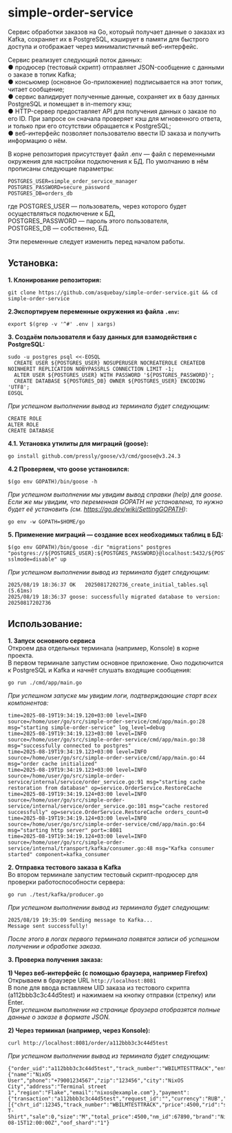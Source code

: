 # simple-order-service
Сервис обработки заказов на Go, который получает данные о заказах из Kafka, сохраняет их в PostgreSQL, кэширует в памяти для быстрого доступа и отображает через минималистичный веб-интерфейс.

Сервис реализует следующий поток данных:\
● продюсер (тестовый скрипт) отправляет JSON-сообщение с данными о заказе в топик Kafka;\
● консьюмер (основное Go-приложение) подписывается на этот топик, читает сообщение;\
● сервис валидирует полученные данные, сохраняет их в базу данных PostgreSQL и помещает в in-memory кэш;\
● HTTP-сервер предоставляет API для получения данных о заказе по его ID. При запросе он сначала проверяет кэш для мгновенного ответа, и только при его отсутствии обращается к PostgreSQL;\
● веб-интерфейс позволяет пользователю ввести ID заказа и получить информацию о нём.

В корне репозитория присутствует файл .env — файл с переменными окружения для настройки подключения к БД. По умолчанию в нём прописаны следующие параметры:
```.env
POSTGRES_USER=simple_order_service_manager
POSTGRES_PASSWORD=secure_password
POSTGRES_DB=orders_db
```
где POSTGRES_USER — пользователь, через которого будет осуществляться подключение к БД,\
POSTGRES_PASSWORD — пароль этого пользователя,\
POSTGRES_DB — собственно, БД.

Эти переменные следует изменить перед началом работы.

## **Установка:**

**1. Клонирование репозитория:**
```
git clone https://github.com/asquebay/simple-order-service.git && cd simple-order-service
```

**2.Экспортируем переменные окружения из файла `.env`:**
```
export $(grep -v '^#' .env | xargs)
```

**3. Создаём пользователя и базу данных для взамодействия с PostgreSQL:**
```
sudo -u postgres psql <<-EOSQL
  CREATE USER ${POSTGRES_USER} NOSUPERUSER NOCREATEROLE CREATEDB NOINHERIT REPLICATION NOBYPASSRLS CONNECTION LIMIT -1;
  ALTER USER ${POSTGRES_USER} WITH PASSWORD '${POSTGRES_PASSWORD}';
  CREATE DATABASE ${POSTGRES_DB} OWNER ${POSTGRES_USER} ENCODING 'UTF8';
EOSQL
```
*При успешном выполнении вывод из терминала будет следующим:*
```
CREATE ROLE
ALTER ROLE
CREATE DATABASE
```

**4.1. Установка утилиты для миграций (goose):**
```
go install github.com/pressly/goose/v3/cmd/goose@v3.24.3
```

**4.2 Проверяем, что goose установился:**
```
$(go env GOPATH)/bin/goose -h
```
*При успешном выполнении мы увидим вывод справки (help) для goose.*\
*Если же мы увидим, что переменная GOPATH не установлена, то нужно будет её установить (см. https://go.dev/wiki/SettingGOPATH)*:
```
go env -w GOPATH=$HOME/go
```

**5. Применение миграций — создание всех необходимых таблиц в БД:**
```
$(go env GOPATH)/bin/goose -dir "migrations" postgres "postgres://${POSTGRES_USER}:${POSTGRES_PASSWORD}@localhost:5432/${POSTGRES_DB}?sslmode=disable" up
```
*При успешном выполнении вывод из терминала будет следующим:*
```
2025/08/19 18:36:37 OK   20250817202736_create_initial_tables.sql (5.61ms)
2025/08/19 18:36:37 goose: successfully migrated database to version: 20250817202736
```

## **Использование:**

**1. Запуск основного сервиса**\
Откроем два отдельных терминала (например, Konsole) в корне проекта.\
В первом терминале запустим основное приложение. Оно подключится к PostgreSQL и Kafka и начнёт слушать входящие сообщения:
```
go run ./cmd/app/main.go
```
*При успешном запуске мы увидим логи, подтверждающие старт всех компонентов:*
```
time=2025-08-19T19:34:19.120+03:00 level=INFO source=/home/user/go/src/simple-order-service/cmd/app/main.go:28 msg="starting simple-order-service" log_level=debug
time=2025-08-19T19:34:19.123+03:00 level=INFO source=/home/user/go/src/simple-order-service/cmd/app/main.go:38 msg="successfully connected to postgres"
time=2025-08-19T19:34:19.123+03:00 level=INFO source=/home/user/go/src/simple-order-service/cmd/app/main.go:44 msg="order cache initialized"
time=2025-08-19T19:34:19.123+03:00 level=INFO source=/home/user/go/src/simple-order-service/internal/service/order_service.go:91 msg="starting cache restoration from database" op=service.OrderService.RestoreCache
time=2025-08-19T19:34:19.124+03:00 level=INFO source=/home/user/go/src/simple-order-service/internal/service/order_service.go:101 msg="cache restored successfully" op=service.OrderService.RestoreCache orders_count=0
time=2025-08-19T19:34:19.124+03:00 level=INFO source=/home/user/go/src/simple-order-service/cmd/app/main.go:64 msg="starting http server" port=:8081
time=2025-08-19T19:34:19.124+03:00 level=INFO source=/home/user/go/src/simple-order-service/internal/transport/kafka/consumer.go:48 msg="Kafka consumer started" component=kafka_consumer
```

**2. Отправка тестового заказа в Kafka**\
Во втором терминале запустим тестовый скрипт-продюсер для проверки работоспособности сервера:
```
go run ./test/kafka/producer.go
```
*При успешном выполнении вывод из терминала будет следующим:*
```
2025/08/19 19:35:09 Sending message to Kafka...
Message sent successfully!
```
*После этого в логах первого терминала появятся записи об успешном получении и обработке заказа.*

**3. Проверка получения заказа:**

**1) Через веб-интерфейс (с помощью браузера, например Firefox)**\
Открываем в браузере URL `http://localhost:8081`\
В поле для ввода вставляем UID заказа из тестового скрипта (a112bbb3c3c44d5test) и нажимаем на кнопку отправки (стрелку) или Enter.\
*При успешном выполнении на странице браузера отобразятся полные данные о заказе в формате JSON.*

**2) Через терминал (например, через Konsole):**
```
curl http://localhost:8081/order/a112bbb3c3c44d5test
```
*При успешном выполнении вывод из терминала будет следующим:*
```
{"order_uid":"a112bbb3c3c44d5test","track_number":"WBILMTESTTRACK","entry":"WBIL","delivery":{"name":"NixOS User","phone":"+79001234567","zip":"123456","city":"NixOS City","address":"Terminal street 1","region":"Flake","email":"nixos@example.com"},"payment":{"transaction":"a112bbb3c3c44d5test","request_id":"","currency":"RUB","provider":"mir","amount":5000,"payment_dt":1637907727,"bank":"sber","delivery_cost":500,"goods_total":4500,"custom_fee":0},"items":[{"chrt_id":12345,"track_number":"WBILMTESTTRACK","price":4500,"rid":"some_random_id_123","name":"NixOS T-Shirt","sale":0,"size":"M","total_price":4500,"nm_id":67890,"brand":"Nix","status":202}],"locale":"en","internal_signature":"","customer_id":"nixos_user","delivery_service":"cdek","shardkey":"1","sm_id":1,"date_created":"2025-08-15T12:00:00Z","oof_shard":"1"}
```
